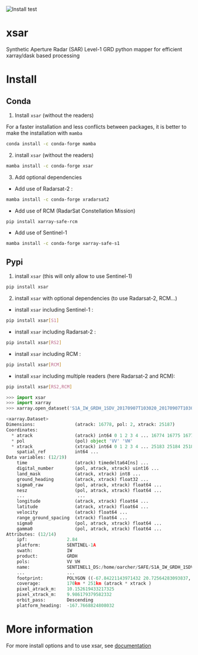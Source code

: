 ![Install test](https://github.com/umr-lops/xsar/actions/workflows/install-test.yml/badge.svg)
# xsar

Synthetic Aperture Radar (SAR) Level-1 GRD python mapper for efficient xarray/dask based processing

 

# Install

## Conda

1) Install `xsar` (without the readers)

For a faster installation and less conflicts between packages, it is better
to make the installation with `mamba`

```bash
conda install -c conda-forge mamba
```

2) install `xsar` (without the readers)

```bash
mamba install -c conda-forge xsar
```
3) Add optional dependencies

- Add use of Radarsat-2 :

```bash
mamba install -c conda-forge xradarsat2
```

- Add use of RCM (RadarSat Constellation Mission)

```bash
pip install xarray-safe-rcm
```

- Add use of Sentinel-1

```bash
mamba install -c conda-forge xarray-safe-s1
```

## Pypi

1) install `xsar` (this will only allow to use Sentinel-1)

```bash
pip install xsar
```
2) install `xsar` with optional dependencies (to use Radarsat-2, RCM...)

- install `xsar` including Sentinel-1 :

```bash
pip install xsar[S1]
```

- install `xsar` including Radarsat-2 :

```bash
pip install xsar[RS2]
```

- install `xsar` including RCM :

```bash
pip install xsar[RCM]
```

- install `xsar` including multiple readers (here Radarsat-2 and RCM):

```bash
pip install xsar[RS2,RCM]
```


```python
>>> import xsar
>>> import xarray
>>> xarray.open_dataset('S1A_IW_GRDH_1SDV_20170907T103020_20170907T103045_018268_01EB76_Z010.SAFE')

<xarray.Dataset>
Dimensions:               (atrack: 16778, pol: 2, xtrack: 25187)
Coordinates:
  * atrack                (atrack) int64 0 1 2 3 4 ... 16774 16775 16776 16777
  * pol                   (pol) object 'VV' 'VH'
  * xtrack                (xtrack) int64 0 1 2 3 4 ... 25183 25184 25185 25186
    spatial_ref           int64 ...
Data variables: (12/19)
    time                  (atrack) timedelta64[ns] ...
    digital_number        (pol, atrack, xtrack) uint16 ...
    land_mask             (atrack, xtrack) int8 ...
    ground_heading        (atrack, xtrack) float32 ...
    sigma0_raw            (pol, atrack, xtrack) float64 ...
    nesz                  (pol, atrack, xtrack) float64 ...
    ...                    ...
    longitude             (atrack, xtrack) float64 ...
    latitude              (atrack, xtrack) float64 ...
    velocity              (atrack) float64 ...
    range_ground_spacing  (xtrack) float64 ...
    sigma0                (pol, atrack, xtrack) float64 ...
    gamma0                (pol, atrack, xtrack) float64 ...
Attributes: (12/14)
    ipf:               2.84
    platform:          SENTINEL-1A
    swath:             IW
    product:           GRDH
    pols:              VV VH
    name:              SENTINEL1_DS:/home/oarcher/SAFE/S1A_IW_GRDH_1SDV_20170...
    ...                ...
    footprint:         POLYGON ((-67.84221143971432 20.72564283093837, -70.22...
    coverage:          170km * 251km (atrack * xtrack )
    pixel_atrack_m:    10.152619433217325
    pixel_xtrack_m:    9.986179379582332
    orbit_pass:        Descending
    platform_heading:  -167.7668824808032

```



# More information

For more install options and to use xsar, see [documentation](https://cyclobs.ifremer.fr/static/sarwing_datarmor/xsar/)

